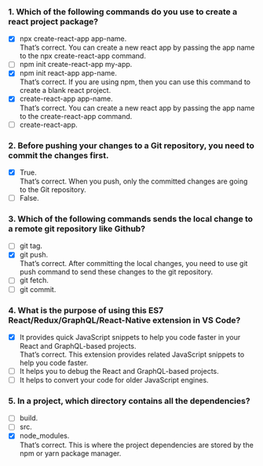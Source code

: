 ### 1. Which of the following commands do you use to create a react project package?

- [x] npx create-react-app app-name. <br>
      That’s correct. You can create a new react app by passing the app name to the npx create-react-app command.
- [ ] npm init create-react-app my-app.
- [x] npm init react-app app-name. <br>
      That’s correct. If you are using npm, then you can use this command to create a blank react project.
- [x] create-react-app app-name. <br>
      That’s correct. You can create a new react app by passing the app name to the create-react-app command.
- [ ] create-react-app.

### 2. Before pushing your changes to a Git repository, you need to commit the changes first.

- [x] True. <br>
      That’s correct. When you push, only the committed changes are going to the Git repository.
- [ ] False.

### 3. Which of the following commands sends the local change to a remote git repository like Github?

- [ ] git tag.
- [x] git push. <br>
      That’s correct. After committing the local changes, you need to use git push command to send these changes to the git repository.
- [ ] git fetch.
- [ ] git commit.

### 4. What is the purpose of using this ES7 React/Redux/GraphQL/React-Native extension in VS Code?

- [x] It provides quick JavaScript snippets to help you code faster in your React and GraphQL-based projects. <br>
      That’s correct. This extension provides related JavaScript snippets to help you code faster.
- [ ] It helps you to debug the React and GraphQL-based projects.
- [ ] It helps to convert your code for older JavaScript engines.

### 5. In a project, which directory contains all the dependencies?

- [ ] build.
- [ ] src.
- [x] node_modules. <br>
      That’s correct. This is where the project dependencies are stored by the npm or yarn package manager.

